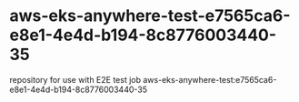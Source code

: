 # aws-eks-anywhere-test-e7565ca6-e8e1-4e4d-b194-8c8776003440-35
repository for use with E2E test job aws-eks-anywhere-test:e7565ca6-e8e1-4e4d-b194-8c8776003440-35
